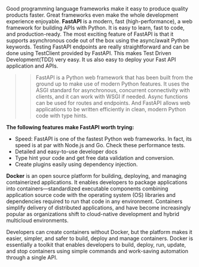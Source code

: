 Good programming language frameworks make it easy to produce quality products faster. Great frameworks even make the whole development experience enjoyable. **FastAPI** is a modern, fast (high-performance), a web framework for building APIs with Python. It is easy to learn, fast to code, and production-ready. The most exciting feature of FastAPI is that it supports asynchronous code out of the box using the async/await Python keywords. Testing FastAPI endpoints are really straightforward and can be done using TestClient provided by FastAPI. This makes Test Driven Development(TDD) very easy. It us also easy to deploy your Fast API application and APIs.

>> FastAPI is a Python web framework that has been built from the ground up to make use of modern Python features. It uses the ASGI standard for asynchronous, concurrent connectivity with clients, and it can work with WSGI if needed. Async functions can be used for routes and endpoints. And FastAPI allows web applications to be written efficiently in clean, modern Python code with type hints.

**The following features make FastAPI worth trying:**
* Speed: FastAPI is one of the fastest Python web frameworks. In fact, its speed is at par with Node.js and Go. Check these performance tests.
* Detailed and easy-to-use developer docs
* Type hint your code and get free data validation and conversion.
* Create plugins easily using dependency injection.

**Docker** is an open source platform for building, deploying, and managing containerized applications. It enables developers to package applications into containers—standardized executable components combining application source code with the operating system (OS) libraries and dependencies required to run that code in any environment. Containers simplify delivery of distributed applications, and have become increasingly popular as organizations shift to cloud-native development and hybrid multicloud environments.

Developers can create containers without Docker, but the platform makes it easier, simpler, and safer to build, deploy and manage containers. Docker is essentially a toolkit that enables developers to build, deploy, run, update, and stop containers using simple commands and work-saving automation through a single API.
